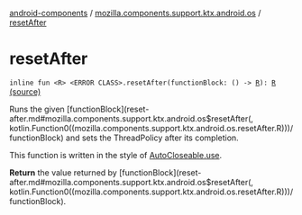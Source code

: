 [android-components](../index.md) / [mozilla.components.support.ktx.android.os](index.md) / [resetAfter](./reset-after.md)

# resetAfter

`inline fun <R> <ERROR CLASS>.resetAfter(functionBlock: () -> `[`R`](reset-after.md#R)`): `[`R`](reset-after.md#R) [(source)](https://github.com/mozilla-mobile/android-components/blob/master/components/support/ktx/src/main/java/mozilla/components/support/ktx/android/os/StrictMode.kt#L16)

Runs the given [functionBlock](reset-after.md#mozilla.components.support.ktx.android.os$resetAfter(, kotlin.Function0((mozilla.components.support.ktx.android.os.resetAfter.R)))/functionBlock) and sets the ThreadPolicy after its completion.

This function is written in the style of [AutoCloseable.use](https://kotlinlang.org/api/latest/jvm/stdlib/kotlin/use.html).

**Return**
the value returned by [functionBlock](reset-after.md#mozilla.components.support.ktx.android.os$resetAfter(, kotlin.Function0((mozilla.components.support.ktx.android.os.resetAfter.R)))/functionBlock).

